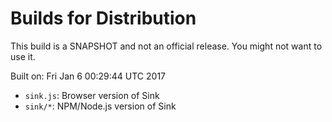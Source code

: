 # Builds for Distribution

This build is a SNAPSHOT and not an official release.  You might not want to use it.

Built on: Fri Jan  6 00:29:44 UTC 2017

* `sink.js`: Browser version of Sink
* `sink/*`: NPM/Node.js version of Sink

